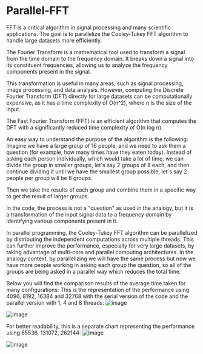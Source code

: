 # Parallel-FFT
FFT is a critical algorithm in signal processing and many scientific applications. The goal is to parallelize the Cooley-Tukey FFT algorithm to handle large datasets more efficiently.

The Fourier Transform is a mathematical tool used to transform a signal from the time domain to the frequency domain. It breaks down a signal into its constituent frequencies, allowing us to analyze the frequency components present in the signal.

This transformation is useful in many areas, such as signal processing, image processing, and data analysis. However, computing the Discrete Fourier Transform (DFT) directly for large datasets can be computationally expensive, as it has a time complexity of O(n^2), where n is the size of the input. 

The Fast Fourier Transform (FFT) is an efficient algorithm that computes the DFT with a significantly reduced time complexity of O(n log n). 

An easy way to understand the purpose of the algorithm is the following:
Imagine we have a large group of 16 people, and we need to ask them a question (for example, how many times have they eaten today). Instead of asking each person individually, which would take a lot of time, we can divide the group in smaller groups, let´s say 2 groups of 8 each, and then continue dividing it until we have the smallest group possible, let´s say 2 people per group will be 8 groups.

Then we take the results of each group and combine them in a specific way to get the result of larger groups. 

In the code, the process is not a "question" as used in the analogy, but it is a transformation of the input signal data to a frequency domain by identifying various components present in it.

In parallel programming, the Cooley-Tukey FFT algorithm can be parallelized by distributing the independent computations across multiple threads. This can further improve the performance, especially for very large datasets, by taking advantage of multi-core and parallel computing architectures. In the analogy context, by parallelizing we will have the same process but now we have more people working in asking each group the question, so all of the groups are being asked in a parallel way which reduces the total time.

Below you will find the comparison results of the average time taken for many configurations:
This is the representation of the performance using 4096, 8192, 16384 and 32768 with the serial version of the code and the parallel version with 1, 4 and 8 threads:
![image](https://github.com/user-attachments/assets/bd19280e-78c0-47f6-b380-a15c502c6586)


![image](https://github.com/user-attachments/assets/f9cde8ee-1bb5-47e5-b912-23b361808580)






For better readability, this is a separate chart representing the performance using 65536, 131072, 262144:
![image](https://github.com/user-attachments/assets/0e538960-e737-4901-bc4b-d581697c530a)


![image](https://github.com/user-attachments/assets/ff1e6ed8-cadd-428e-a191-1789b6779cf4)




